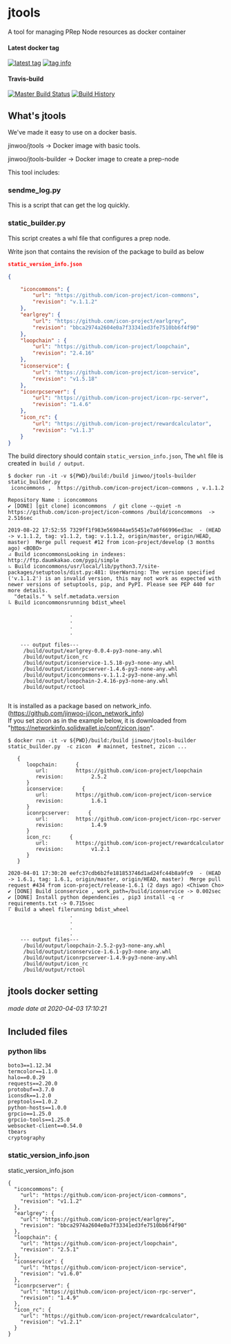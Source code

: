 # jtools

A tool for managing PRep Node resources as docker container

#### Latest docker tag
[![latest tag](https://images.microbadger.com/badges/version/jinwoo/jtools.svg)](https://microbadger.com/images/jinwoo/jtools "microbadger.com")
[![tag info](https://images.microbadger.com/badges/image/jinwoo/jtools.svg)](https://microbadger.com/images/jinwoo/jtools "microbadger.com")


#### Travis-build
[![Master Build Status](https://travis-ci.org/JINWOO-J/jtools.svg?branch=master)](https://travis-ci.org/JINWOO-J/jtools) 
[![Build History](https://buildstats.info/travisci/chart/jinwoo-j/jtools?branch=master&includeBuildsFromPullRequest=false&buildCount=30)](https://travis-ci.org/jinwoo-j/jtools)

## What's jtools

We've made it easy to use on a docker basis.

jinwoo/jtools -> Docker image with basic tools.

jinwoo/jtools-builder -> Docker image to create a prep-node

This tool includes:

### sendme_log.py

This is a script that can get the log quickly.


### static_builder.py

This script creates a whl file that configures a prep node.

Write json that contains the revision of the package to build as below

```json
static_version_info.json

{

    "iconcommons": {
        "url": "https://github.com/icon-project/icon-commons",
        "revision": "v.1.1.2"
    },
    "earlgrey": {
        "url": "https://github.com/icon-project/earlgrey",
        "revision": "bbca2974a2604e0a7f33341ed3fe7510bb6f4f90"
    },
    "loopchain" : {
        "url": "https://github.com/icon-project/loopchain",
        "revision": "2.4.16"
    },
    "iconservice": {
        "url": "https://github.com/icon-project/icon-service",
        "revision": "v1.5.18"
    },
    "iconrpcserver": {
        "url": "https://github.com/icon-project/icon-rpc-server",
        "revision": "1.4.6"
    },
    "icon_rc": {
        "url": "https://github.com/icon-project/rewardcalculator",
        "revision": "v1.1.3"
    }
}
```

The build directory should contain `static_version_info.json`,
The `whl` file is created in` build / output`.

```
$ docker run -it -v ${PWD}/build:/build jinwoo/jtools-builder static_builder.py  
 iconcommons ,  https://github.com/icon-project/icon-commons , v.1.1.2

Repository Name : iconcommons
✔ [DONE] [git clone] iconcommons  / git clone --quiet -n https://github.com/icon-project/icon-commons /build/iconcommons  -> 2.516sec

2019-08-22 17:52:55 7329ff1f983e569844ae55451e7a0f66996ed3ac  - (HEAD -> v.1.1.2, tag: v1.1.2, tag: v.1.1.2, origin/master, origin/HEAD, master)  Merge pull request #12 from icon-project/develop (3 months ago) <BOBO>
⠴ Build iconcommonsLooking in indexes: http://ftp.daumkakao.com/pypi/simple
⠦ Build iconcommons/usr/local/lib/python3.7/site-packages/setuptools/dist.py:481: UserWarning: The version specified ('v.1.1.2') is an invalid version, this may not work as expected with newer versions of setuptools, pip, and PyPI. Please see PEP 440 for more details.
  "details." % self.metadata.version
⠧ Build iconcommonsrunning bdist_wheel

                    .
                    .
                    .
                    .

	--- output files---
	 /build/output/earlgrey-0.0.4-py3-none-any.whl
	 /build/output/icon_rc
	 /build/output/iconservice-1.5.18-py3-none-any.whl
	 /build/output/iconrpcserver-1.4.6-py3-none-any.whl
	 /build/output/iconcommons-v.1.1.2-py3-none-any.whl
	 /build/output/loopchain-2.4.16-py3-none-any.whl
	 /build/output/rctool


```

It is installed as a package based on network_info. (https://github.com/jinwoo-j/icon_network_info) <br>
If you set zicon as in the example below, it is downloaded from "https://networkinfo.solidwallet.io/conf/zicon.json".

```
$ docker run -it -v ${PWD}/build:/build jinwoo/jtools-builder static_builder.py  -c zicon  # mainnet, testnet, zicon ...

   {
      loopchain:      {
         url:         https://github.com/icon-project/loopchain
         revision:         2.5.2
      }
      iconservice:      {
         url:         https://github.com/icon-project/icon-service
         revision:         1.6.1
      }
      iconrpcserver:      {
         url:         https://github.com/icon-project/icon-rpc-server
         revision:         1.4.9
      }
      icon_rc:      {
         url:         https://github.com/icon-project/rewardcalculator
         revision:         v1.2.1
      }
   }

2020-04-01 17:30:20 eefc37cdb6b2fe181853746d1ad24fc44b8a9fc9  - (HEAD -> 1.6.1, tag: 1.6.1, origin/master, origin/HEAD, master)  Merge pull request #434 from icon-project/release-1.6.1 (2 days ago) <Chiwon Cho>
✔ [DONE] Build iconservice , work_path=/build/iconservice -> 0.002sec
✔ [DONE] Install python dependencies , pip3 install -q -r requirements.txt -> 0.715sec
⠏ Build a wheel filerunning bdist_wheel
                    .
                    .
                    .
                    .
	--- output files---
	 /build/output/loopchain-2.5.2-py3-none-any.whl
	 /build/output/iconservice-1.6.1-py3-none-any.whl
	 /build/output/iconrpcserver-1.4.9-py3-none-any.whl
	 /build/output/icon_rc
	 /build/output/rctool

```
## jtools docker setting
###### made date at 2020-04-03 17:10:21 
## Included files
### python libs
```
boto3==1.12.34
termcolor==1.1.0
halo==0.0.29
requests==2.20.0
protobuf==3.7.0
iconsdk==1.2.0
preptools==1.0.2
python-hosts==1.0.0
grpcio==1.25.0
grpcio-tools==1.25.0
websocket-client==0.54.0
tbears
cryptography
```
### static_version_info.json
static_version_info.json
```
{
  "iconcommons": {
    "url": "https://github.com/icon-project/icon-commons",
    "revision": "v1.1.2"
  },
  "earlgrey": {
    "url": "https://github.com/icon-project/earlgrey",
    "revision": "bbca2974a2604e0a7f33341ed3fe7510bb6f4f90"
  },
  "loopchain": {
    "url": "https://github.com/icon-project/loopchain",
    "revision": "2.5.1"
  },
  "iconservice": {
    "url": "https://github.com/icon-project/icon-service",
    "revision": "v1.6.0"
  },
  "iconrpcserver": {
    "url": "https://github.com/icon-project/icon-rpc-server",
    "revision": "1.4.9"
  },
  "icon_rc": {
    "url": "https://github.com/icon-project/rewardcalculator",
    "revision": "v1.2.1"
  }
}
```
